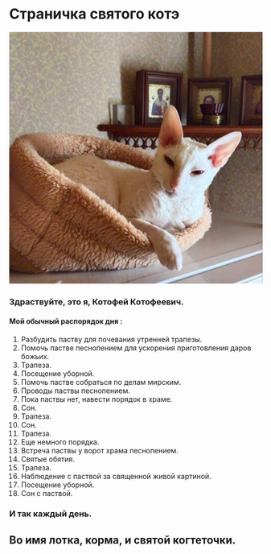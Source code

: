 # Страничка святого котэ

![Alt text](photo_001.jpg)

### **Здраствуйте, это я, Котофей Котофеевич.**
   
#### Мой обычный распорядок дня : 
  
1. Разбудить паству для почевания утренней трапезы.
2. Помочь пастве песнопением для ускорения приготовления даров божьих.
3. Трапеза.
4. Посещение уборной.
5. Помочь пастве собраться по делам мирским.
6. Проводы паствы песнопением.
7. Пока паствы нет, навести порядок в храме.
8. Сон.
9. Трапеза.
10. Сон.
11. Трапеза.
12. Еще немного порядка.
13. Встреча паствы у ворот храма песнопением.
14. Святые обятия.
15. Трапеза.
16. Наблюдение с паствой за священной живой картиной.
17. Посещение уборной.
18. Сон с паствой.

### И так каждый день.

## __Во имя лотка, корма, и святой когтеточки.__